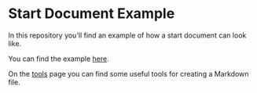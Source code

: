 # Start Document Example

In this repository you'll find an example of how a start document can look like.

You can find the example [here](STARTDOCUMENT.md).

On the [tools](TOOLS.md) page you can find some useful tools for creating a Markdown file.